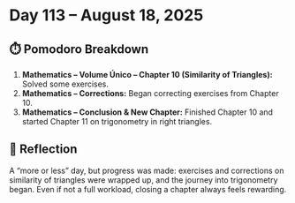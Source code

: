 # Day 113 – August 18, 2025

## ⏱️ Pomodoro Breakdown

1. **Mathematics – Volume Único – Chapter 10 (Similarity of Triangles):** Solved some exercises.
2. **Mathematics – Corrections:** Began correcting exercises from Chapter 10.
3. **Mathematics – Conclusion & New Chapter:** Finished Chapter 10 and started Chapter 11 on trigonometry in right triangles.

## 💬 Reflection

A “more or less” day, but progress was made: exercises and corrections on similarity of triangles were wrapped up, and the journey into trigonometry began. Even if not a full workload, closing a chapter always feels rewarding.
